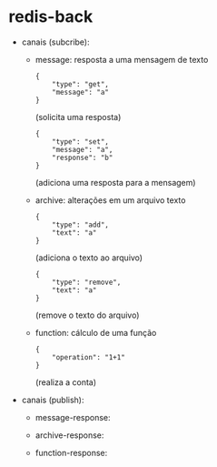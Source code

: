 # redis-back

- canais (subcribe):

  - message: resposta a uma mensagem de texto

    ````
    {
        "type": "get",
        "message": "a"
    }
    ````
    (solicita uma resposta)


    ````
    {
        "type": "set",
        "message": "a",
        "response": "b"
    }
    ````
    (adiciona uma resposta para a mensagem)

  - archive: alterações em um arquivo texto

    ````
    {
        "type": "add",
        "text": "a"
    }
    ````
    (adiciona o texto ao arquivo)

    ````
    {
        "type": "remove",
        "text": "a"
    }
    ````
    (remove o texto do arquivo)

  - function: cálculo de uma função

    ````
    {
        "operation": "1+1"
    }
    ````
    (realiza a conta)

- canais (publish):

  - message-response:

  - archive-response:

  - function-response: